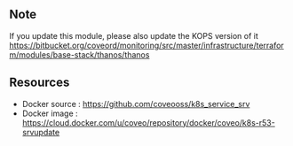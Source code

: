 ## Note

If you update this module, please also update the KOPS version of it <https://bitbucket.org/coveord/monitoring/src/master/infrastructure/terraform/modules/base-stack/thanos/thanos>

## Resources

* Docker source : <https://github.com/coveooss/k8s_service_srv>
* Docker image :  <https://cloud.docker.com/u/coveo/repository/docker/coveo/k8s-r53-srvupdate>
